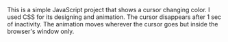 This is a simple JavaScript project that shows a cursor changing color.
I used CSS for its designing and animation. 
The cursor disappears after 1 sec of inactivity.
The animation moves wherever the cursor goes but inside the browser's window only.
